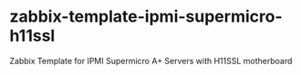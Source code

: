 # zabbix-template-ipmi-supermicro-h11ssl
Zabbix Template for IPMI Supermicro A+ Servers with H11SSL motherboard
